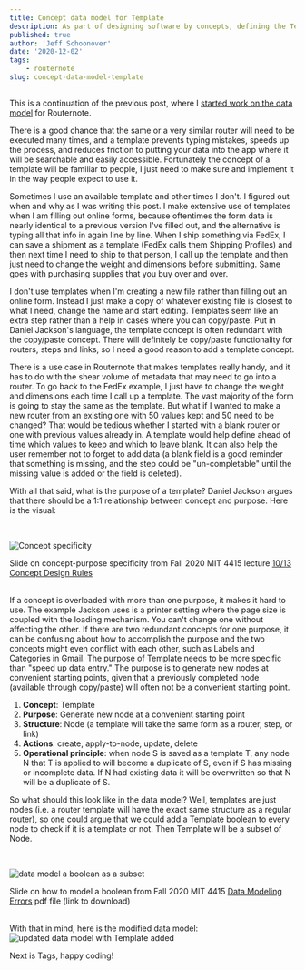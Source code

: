 ```yaml
---
title: Concept data model for Template
description: As part of designing software by concepts, defining the Template concept for Routernote and adding it to the data model
published: true
author: 'Jeff Schoonover'
date: '2020-12-02'
tags:
    - routernote
slug: concept-data-model-template
---
```


This is a continuation of the previous post, where I [started work on the data model](/posts/2020/12/concept-data-model-router-step-link/) for Routernote.

There is a good chance that the same or a very similar router will need to be executed many times, and a template prevents typing mistakes, speeds up the process, and reduces friction to putting your data into the app where it will be searchable and easily accessible.  Fortunately the concept of a template will be familiar to people, I just need to make sure and implement it in the way people expect to use it.

Sometimes I use an available template and other times I don't.  I figured out when and why as I was writing this post.  I make extensive use of templates when I am filling out online forms, because oftentimes the form data is nearly identical to a previous version I've filled out, and the alternative is typing all that info in again line by line.  When I ship something via FedEx, I can save a shipment as a template (FedEx calls them Shipping Profiles) and then next time I need to ship to that person, I call up the template and then just need to change the weight and dimensions before submitting.  Same goes with purchasing supplies that you buy over and over.  

I don't use templates when I'm creating a new file rather than filling out an online form.  Instead I just make a copy of whatever existing file is closest to what I need, change the name and start editing.  Templates seem like an extra step rather than a help in cases where you can copy/paste.  Put in Daniel Jackson's language, the template concept is often redundant with the copy/paste concept.  There will definitely be copy/paste functionality for routers, steps and links, so I need a good reason to add a template concept.

There is a use case in Routernote that makes templates really handy, and it has to do with the shear volume of metadata that may need to go into a router.  To go back to the FedEx example, I just have to change the weight and dimensions each time I call up a template.  The vast majority of the form is going to stay the same as the template.  But what if I wanted to make a new router from an existing one with 50 values kept and 50 need to be changed?  That would be tedious whether I started with a blank router or one with previous values already in.  A template would help define ahead of time which values to keep and which to leave blank.  It can also help the user remember not to forget to add data (a blank field is a good reminder that something is missing, and the step could be "un-completable" until the missing value is added or the field is deleted).

With all that said, what is the purpose of a template?  Daniel Jackson argues that there should be a 1:1 relationship between concept and purpose.  Here is the visual:

<br>

![Concept specificity](https://res.cloudinary.com/dmntqdxsy/image/upload/v1606886588/jsdevblog/2020Dec/MIT-4415-concept-specificity_tctm3b.jpg)
<figcaption>Slide on concept-purpose specificity from Fall 2020 MIT 4415 lecture <a href="https://canvas.mit.edu/courses/4415/pages/tuesday-10-slash-13-concept-design-rules?module_item_id=146785">10/13 Concept Design Rules</a></figcaption>
<br>

If a concept is overloaded with more than one purpose, it makes it hard to use.  The example Jackson uses is a printer setting where the page size is coupled with the loading mechanism.  You can't change one without affecting the other.  If there are two redundant concepts for one purpose, it can be confusing about how to accomplish the purpose and the two concepts might even conflict with each other, such as Labels and Categories in Gmail.  The purpose of Template needs to be more specific than "speed up data entry."  The purpose is to generate new nodes at convenient starting points, given that a previously completed node (available through copy/paste) will often not be a convenient starting point.

1. **Concept**: Template
2. **Purpose**: Generate new node at a convenient starting point
3. **Structure**: Node (a template will take the same form as a router, step, or link)
4. **Actions**: create, apply-to-node, update, delete
5. **Operational principle**: when node S is saved as a template T, any node N that T is applied to will become a duplicate of S, even if S has missing or incomplete data.  If N had existing data it will be overwritten so that N will be a duplicate of S.  

So what should this look like in the data model?  Well, templates are just nodes (i.e. a router template will have the exact same structure as a regular router), so one could argue that we could add a Template boolean to every node to check if it is a template or not.  Then Template will be a subset of Node.

<br>

![data model a boolean as a subset](https://res.cloudinary.com/dmntqdxsy/image/upload/v1606887787/jsdevblog/2020Dec/MIT-4415-boolean-subset_wk3wjy.jpg)
<figcaption>Slide on how to model a boolean from Fall 2020 MIT 4415 <a href="https://canvas.mit.edu/files/719760/download?download_frd=1">Data Modeling Errors</a> pdf file (link to download)</figcaption>
<br>

With that in mind, here is the modified data model:
![updated data model with Template added](https://res.cloudinary.com/dmntqdxsy/image/upload/v1606889568/jsdevblog/2020Dec/20201202-data-model-router-step-link-template_f5mwo5.png)
<br>

Next is Tags, happy coding!
